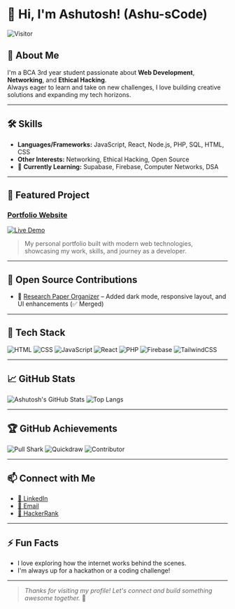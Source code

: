 # 👋 Hi, I'm Ashutosh! (Ashu-sCode)

![Visitor](https://komarev.com/ghpvc/?username=Ashu-sCode&color=blue&style=flat-square)

## 🚀 About Me
I'm a BCA 3rd year student passionate about **Web Development**, **Networking**, and **Ethical Hacking**.  
Always eager to learn and take on new challenges, I love building creative solutions and expanding my tech horizons.

---

## 🛠️ Skills
- **Languages/Frameworks:** JavaScript, React, Node.js, PHP, SQL, HTML, CSS
- **Other Interests:** Networking, Ethical Hacking, Open Source
- 🧠 **Currently Learning:** Supabase, Firebase, Computer Networks, DSA

---

## 🌟 Featured Project

### [Portfolio Website](https://github.com/Ashu-sCode/Portfolio)  
[![Live Demo](https://img.shields.io/badge/Live%20Demo-Click%20Here-green?style=for-the-badge&logo=netlify)](https://portfolio-ashutoshh.netlify.app/)

> My personal portfolio built with modern web technologies, showcasing my work, skills, and journey as a developer.

---

## 🧩 Open Source Contributions
- 📄 [Research Paper Organizer](https://github.com/supriya46788/Research-Paper-Organizer) – Added dark mode, responsive layout, and UI enhancements (✅ Merged)

---

## 🧰 Tech Stack
![HTML](https://img.shields.io/badge/-HTML5-E34F26?style=flat-square&logo=html5&logoColor=white)
![CSS](https://img.shields.io/badge/-CSS3-1572B6?style=flat-square&logo=css3)
![JavaScript](https://img.shields.io/badge/-JavaScript-F7DF1E?style=flat-square&logo=javascript&logoColor=black)
![React](https://img.shields.io/badge/-React-61DAFB?style=flat-square&logo=react)
![PHP](https://img.shields.io/badge/-PHP-777BB4?style=flat-square&logo=php&logoColor=white)
![Firebase](https://img.shields.io/badge/-Firebase-FFCA28?style=flat-square&logo=firebase)
![TailwindCSS](https://img.shields.io/badge/-TailwindCSS-38B2AC?style=flat-square&logo=tailwind-css)

---

## 📈 GitHub Stats
![Ashutosh's GitHub Stats](https://github-readme-stats.vercel.app/api?username=Ashu-sCode&show_icons=true&theme=radical)
![Top Langs](https://github-readme-stats.vercel.app/api/top-langs/?username=Ashu-sCode&layout=compact&theme=radical)


---

## 🏆 GitHub Achievements

<img src="https://img.shields.io/badge/Pull%20Shark-blue?logo=github&style=for-the-badge" alt="Pull Shark" />
<img src="https://img.shields.io/badge/Quickdraw-purple?logo=github&style=for-the-badge" alt="Quickdraw" />
<img src="https://img.shields.io/badge/Open%20Source-Contributor-blueviolet?style=for-the-badge&logo=github" alt="Contributor" />

---

## 📫 Connect with Me
- [💼 LinkedIn](https://www.linkedin.com/in/ashutosh452)
- [📧 Email](mailto:ashutosh7200@gmail.com)
- [🎯 HackerRank](https://www.hackerrank.com/profile/ashutosh72004)

---

## ⚡ Fun Facts
- I love exploring how the internet works behind the scenes.
- I'm always up for a hackathon or a coding challenge!

---

> _Thanks for visiting my profile! Let's connect and build something awesome together._ 🚀
